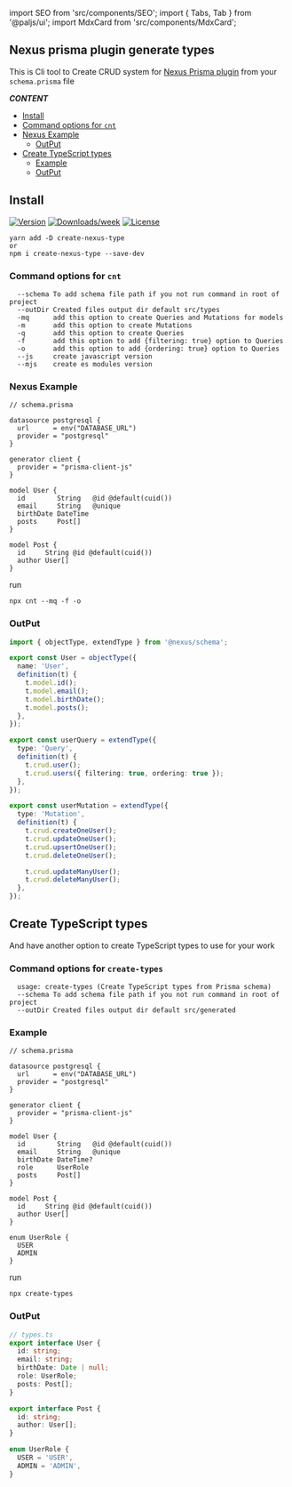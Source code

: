 import SEO from 'src/components/SEO';
import { Tabs, Tab } from '@paljs/ui';
import MdxCard from 'src/components/MdxCard';

<SEO title="Nexus prisma plugin generate types" />

<MdxCard>

## Nexus prisma plugin generate types

This is Cli tool to Create CRUD system for [Nexus Prisma plugin](https://www.nexusjs.org/#/plugins/prisma) from your `schema.prisma` file

**_CONTENT_**

- [Install](#install)
- [Command options for `cnt`](#command-options-for-cnt)
- [Nexus Example](#nexus-example)
  - [OutPut](#output)
- [Create TypeScript types](#create-typescript-types)
  - [Example](#example)
  - [OutPut](#output-1)

</MdxCard>

<MdxCard>

## Install

[![Version](https://img.shields.io/npm/v/create-nexus-type.svg)](https://npmjs.org/package/create-nexus-type)
[![Downloads/week](https://img.shields.io/npm/dw/create-nexus-type.svg)](https://npmjs.org/package/create-nexus-type)
[![License](https://img.shields.io/npm/l/create-nexus-type.svg)](https://paljs.com/)

```shell
yarn add -D create-nexus-type
or
npm i create-nexus-type --save-dev
```

### Command options for `cnt`

```
  --schema To add schema file path if you not run command in root of project
  --outDir Created files output dir default src/types
  -mq      add this option to create Queries and Mutations for models
  -m       add this option to create Mutations
  -q       add this option to create Queries
  -f       add this option to add {filtering: true} option to Queries
  -o       add this option to add {ordering: true} option to Queries
  --js     create javascript version
  --mjs    create es modules version
```

</MdxCard>

<MdxCard>

### Nexus Example

```prisma
// schema.prisma

datasource postgresql {
  url      = env("DATABASE_URL")
  provider = "postgresql"
}

generator client {
  provider = "prisma-client-js"
}

model User {
  id        String   @id @default(cuid())
  email     String   @unique
  birthDate DateTime
  posts     Post[]
}

model Post {
  id     String @id @default(cuid())
  author User[]
}
```

run

```shell
npx cnt --mq -f -o
```

### OutPut

```ts
import { objectType, extendType } from '@nexus/schema';

export const User = objectType({
  name: 'User',
  definition(t) {
    t.model.id();
    t.model.email();
    t.model.birthDate();
    t.model.posts();
  },
});

export const userQuery = extendType({
  type: 'Query',
  definition(t) {
    t.crud.user();
    t.crud.users({ filtering: true, ordering: true });
  },
});

export const userMutation = extendType({
  type: 'Mutation',
  definition(t) {
    t.crud.createOneUser();
    t.crud.updateOneUser();
    t.crud.upsertOneUser();
    t.crud.deleteOneUser();

    t.crud.updateManyUser();
    t.crud.deleteManyUser();
  },
});
```

</MdxCard>

<MdxCard>

## Create TypeScript types

And have another option to create TypeScript types to use for your work

### Command options for `create-types`

```
  usage: create-types (Create TypeScript types from Prisma schema)
  --schema To add schema file path if you not run command in root of project
  --outDir Created files output dir default src/generated
```

### Example

```prisma
// schema.prisma

datasource postgresql {
  url      = env("DATABASE_URL")
  provider = "postgresql"
}

generator client {
  provider = "prisma-client-js"
}

model User {
  id        String   @id @default(cuid())
  email     String   @unique
  birthDate DateTime?
  role      UserRole
  posts     Post[]
}

model Post {
  id     String @id @default(cuid())
  author User[]
}

enum UserRole {
  USER
  ADMIN
}
```

run

```shell
npx create-types
```

### OutPut

```ts
// types.ts
export interface User {
  id: string;
  email: string;
  birthDate: Date | null;
  role: UserRole;
  posts: Post[];
}

export interface Post {
  id: string;
  author: User[];
}

enum UserRole {
  USER = 'USER',
  ADMIN = 'ADMIN',
}
```

</MdxCard>
